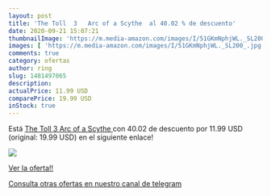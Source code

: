 ```yaml
---
layout: post
title: 'The Toll  3   Arc of a Scythe  al 40.02 % de descuento'
date: 2020-09-21 15:07:21
thumbnailImage: 'https://m.media-amazon.com/images/I/51GKmNphjWL._SL200_.jpg'
images: [ 'https://m.media-amazon.com/images/I/51GKmNphjWL._SL200_.jpg' ]
comments: true
category: ofertas
author: ring
slug: 1481497065
description:
actualPrice: 11.99 USD
comparePrice: 19.99 USD
inStock: true
---
```


Está [The Toll  3   Arc of a Scythe ](https://www.amazon.com/dp/1481497065/?tag=redken08-20) con 40.02 de descuento por 11.99 USD (original: 19.99 USD) en el siguiente enlace!

[![](https://m.media-amazon.com/images/I/51GKmNphjWL._SL200_.jpg)](https://www.amazon.com/dp/1481497065/?tag=redken08-20)

[Ver la oferta!!](https://www.amazon.com/dp/1481497065/?tag=redken08-20)

[Consulta otras ofertas en nuestro canal de telegram](https://t.me/s/ofertas25)
